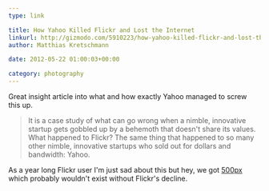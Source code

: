 ```yaml
---
type: link

title: How Yahoo Killed Flickr and Lost the Internet
linkurl: http://gizmodo.com/5910223/how-yahoo-killed-flickr-and-lost-the-internet
author: Matthias Kretschmann

date: 2012-05-22 01:00:03+00:00

category: photography
---
```


Great insight article into what and how exactly Yahoo managed to screw this up.

> It is a case study of what can go wrong when a nimble, innovative startup gets gobbled up by a behemoth that doesn't share its values. What happened to Flickr? The same thing that happened to so many other nimble, innovative startups who sold out for dollars and bandwidth: Yahoo.

As a year long Flickr user I'm just sad about this but hey, we got [500px](http://500px.com/kremalicious) which probably wouldn't exist without Flickr's decline.
